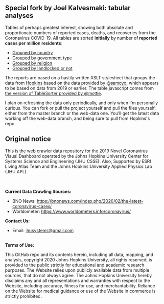 
## Special fork by Joel Kalvesmaki: tabular analyses

Tables of perhaps greatest interest, showing both absolute and proportionate numbers of reported cases, deaths, and recoveries from the Coronavirus COVID-19. All tables are sorted **initially** by number of **reported cases per million residents**:
* [Grouped by country](Country-Region.html)
* [Grouped by government type](government.html)
* [Grouped by religion](religion.html)
* [Grouped by landlocked or not](landlocked.html)

The reports are based on a hastily written XSLT stylesheet that groups the data from 
[Hopkins](https://github.com/CSSEGISandData/COVID-19) based on the data provided by 
[@samoyo](https://github.com/samayo/country-json), which appears to be based on data from 2019 or earlier. The table javascript comes from [the version of TableSorter provided by @mottie](https://mottie.github.io/tablesorter/docs/).

I plan on refreshing the data only periodically, and only when I'm personally curious. You can fork or pull the project yourself and pull the files yourself, either from the master branch or the web-data one. You'll get the latest data working off the web-data branch, and being sure to pull from Hopkins's repo.

## Original notice

This is the web crawler data repository for the 2019 Novel Coronavirus Visual Dashboard operated by the Johns Hopkins University Center for Systems Science and Engineering (JHU CSSE). Also, Supported by ESRI Living Atlas Team and the Johns Hopkins University Applied Physics Lab (JHU APL).

<br><br>
<b>Current Data Crawling Sources:</b><br>

* BNO News: https://bnonews.com/index.php/2020/02/the-latest-coronavirus-cases/  <br>
* Worldometer: https://www.worldometers.info/coronavirus/ <br>

<b>Contact Us: </b><br>
* Email: jhusystems@gmail.com
<br><br>

<b>Terms of Use:</b><br>

This GitHub repo and its contents herein, including all data, mapping, and analysis, copyright 2020 Johns Hopkins University, all rights reserved, is provided to the public strictly for educational and academic research purposes.  The Website relies upon publicly available data from multiple sources, that do not always agree. The Johns Hopkins University hereby disclaims any and all representations and warranties with respect to the Website, including accuracy, fitness for use, and merchantability.  Reliance on the Website for medical guidance or use of the Website in commerce is strictly prohibited.
